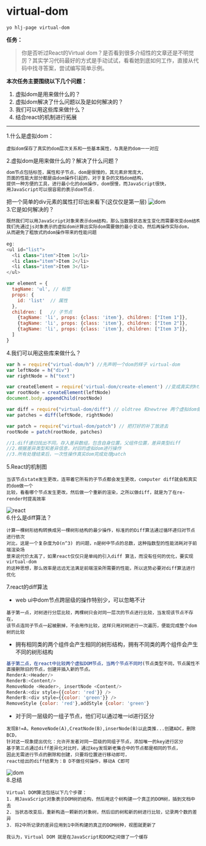 # virtual-dom       
```unix
yo hlj-page virtual-dom
```


 **任务：**  
> 你是否听过React的Virtual dom？是否看到很多介绍性的文章还是不明觉厉？其实学习代码最好的方式是手动试试，看看她到底如何工作，直接从代码中找寻答案，尝试编写简单示例。

**本次任务主要围绕以下几个问题：**  
1. 虚拟dom是用来做什么的？
2. 虚拟dom解决了什么问题以及是如何解决的？
3. 我们可以用这些库来做什么？
4. 结合react的机制进行拓展  
***
  
1.什么是虚拟dom：  
```
虚拟dom保存了真实的dom层次关系和一些基本属性，与真是的dom一一对应
``` 
2.虚拟dom是用来做什么的？解决了什么问题？
```javascript
dom节点包括标签，属性和子节点，dom是很慢的，其元素非常庞大，   
页面的性能大部分都是由dom操作引起的，对于复杂的文档dom结构，   
提供一种方便的工具，进行最小化的dom操作，dom很慢，而JavaScript很快，   
用JavaScript可以很容易的表示dom节点.   
```   

把一个简单的div元素的属性打印出来看下(这仅仅是第一层)
![dom ](https://github.com/ilvseyinfu/blog/raw/master/images/dom.jpeg)  
3.它是如何解决的？   
```javascript
既然我们可以用JavaScript对象来表示dom结构，那么当数据状态发生变化而需要改变dom结构时，   
我们先通过js对象表示的虚拟dom计算出实际dom需要做的最小变动，然后再操作实际dom，   
从而避免了粗放式的dom操作带来的性能问题   
          
eg:   
<ul id="list">
  <li class="item">Item 1</li>
  <li class="item">Item 2</li>
  <li class="item">Item 3</li>
</ul>   

var element = {
  tagName: 'ul', // 标签
  props: {
    id: 'list'  // 属性
  }, 
  children: [   // 子节点 
    {tagName: 'li', props: {class: 'item'}, children: ["Item 1"]},
    {tagName: 'li', props: {class: 'item'}, children: ["Item 2"]},
    {tagName: 'li', props: {class: 'item'}, children: ["Item 3"]},
  ]
}
```
4.我们可以用这些库来做什么？
```javascript
var h = require("virtual-dom/h") //先声明一个dom的样子 virtual-dom
var leftNode = h("div")
var rightNode = h("text")

var createElement = require('virtual-dom/create-element') //变成真实的html dom节点 
var rootNode = createElement(leftNode)
document.body.appendChild(rootNode)

var diff = require("virtual-dom/diff") // oldtree 和newtree 两个虚拟dom做比较，补丁放入patches
var patches = diff(leftNode, rightNode)

var patch = require("virtual-dom/patch") // 把打好的补丁放进去
rootNode = patch(rootNode, patches)

//1.diff递归找出不同，存入差异数组，包含自身位置，父组件位置，差异类型diff
//2.根据差异类型和差异信息，对旧的虚拟dom进行操作
//3.所有处理结束后，一次性操作真实dom完成处理patch
```   
5.React的机制图
```
当该节点state发生更改，连带着它所有的子节点都会发生更改，computer diff就会和真实的dom做一个   
比较，看看哪个节点发生更改，然后做一个重新的渲染，之所以做diff，就是为了在re-render时提高效率
```
![react ](https://github.com/ilvseyinfu/VirtualDom/raw/master/img/react.png)  
6.什么是diff算法？
```
计算一棵树形结构转换成另一棵树形结构的最少操作，标准的的Diff算法通过循环递归对节点进行依次   
对比，这是一个复杂度为O(n^3) 的问题，n是树中节点的总数，这种指数型的性能消耗对于前端渲染场   
景来说代价太高了，如果react仅仅只是单纯的引入diff 算法，而没有任何的优化，要实现virtual-dom   
的这种思想，那么效率是远远无法满足前端渲染所需要的性能，所以这势必要对diff算法进行优化
```   
7.react的diff算法
   -  web ui中dom节点跨层级的操作特别少，可以忽略不计   
```
基于第一点，对树进行分层比较，两棵树只会对同一层次的节点进行比较，当发现该节点不存在，   
该节点连同子节点一起被删掉，不会用作比较，这样只用对树进行一次遍历，便能完成整个dom树的比较
```   
   - 拥有相同类的两个组件会产生相同的树形结构，拥有不同类的两个组件会产生不同的树形结构   
```javascript
基于第二点，在react中比较两个虚拟DOM节点，当两个节点不同时(节点类型不同，节点属性不同)，react 
直接删除旧的节点，创建并插入新的节点。
RenderA:<Header/> 
RenderB:<Content/>
RemoveNode <Header>, insertNode <Content/>    
RenderA:<div style={{color: 'red'}} />
RenderB:<div style={{color: 'green'}} />
RemoveStyle {color: 'red'},addStyle {color: 'green'} 
```   

   - 对于同一层级的一组子节点，他们可以通过唯一id进行区分   
   
```
发现B!=A，RemoveNode(A),CreatNode(B),inserNode(B)以此类推...创建ADC，删除BCD，    
针对这一现象提出优化：允许开发者对同一层级的同组子节点，添加唯一的key进行区分   
基于第三点通过diff差异化对比时，通过key发现新老集合中的节点都是相同的节点，   
因此无需进行节点的删除和创建，只要将位置进行移动即可，   
react给出的diff结果为：B D不做任何操作，移动A C即可
```   
![dom ](https://github.com/ilvseyinfu/blog/raw/master/images/dom2.jpeg)     
8.总结   
```
Virtual DOM算法包括以下几个步骤：
1. 用JavaScript对象表示DOM树的结构，然后用这个树构建一个真正的DOM树，插到文档中去
2. 当状态改变后，重新构造一颗新的对象树，然后旧的树和新的树进行比较，记录两个数的差异
3. 将2中所记录的差异应用到1中所构建的真正的DOM树种，视图就更新了   

我认为，Virtual DOM 就是在JavaScript和DOM之间做了一个缓存
```
